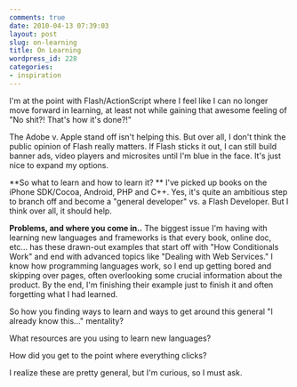 ```yaml
---
comments: true
date: 2010-04-13 07:39:03
layout: post
slug: on-learning
title: On Learning
wordpress_id: 228
categories:
- inspiration
---
```


I'm at the point with Flash/ActionScript where I feel like I can no longer move forward in learning, at least not while gaining that awesome feeling of "No shit?! That's how it's done?!" 

The Adobe v. Apple stand off isn't helping this. But over all, I don't think the public opinion of Flash really matters. If Flash sticks it out, I can still build banner ads, video players and microsites until I'm blue in the face. It's just nice to expand my options.

**So what to learn and how to learn it? **
I've picked up books on the iPhone SDK/Cocoa, Android, PHP and C++. Yes, it's quite an ambitious step to branch off and become a "general developer" vs. a Flash Developer. But I think over all, it should help. 

**Problems, and where you come in..**
The biggest issue I'm having with learning new languages and frameworks is that every book, online doc, etc... has these drawn-out examples that start off with "How Conditionals Work" and end with advanced topics like "Dealing with Web Services." I know how programming languages work, so I end up getting bored and skipping over pages, often overlooking some crucial information about the product. By the end, I'm finishing their example just to finish it and often forgetting what I had learned.

So how you finding ways to learn and ways to get around this general "I already know this..." mentality?

What resources are you using to learn new languages?

How did you get to the point where everything clicks?

I realize these are pretty general, but I'm curious, so I must ask. 



